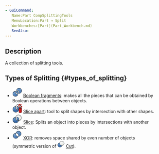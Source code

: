 ```yaml
---
- GuiCommand:
   Name:Part CompSplittingTools
   MenuLocation:Part → Split
   Workbenches:[Part](Part_Workbench.md)
   SeeAlso:
---
```


## Description

A collection of splitting tools.

## Types of Splitting {#types_of_splitting}

-   <img alt="" src=images/Part_BooleanFragments.svg  style="width:32px;"> [Boolean fragments](Part_BooleanFragments.md): makes all the pieces that can be obtained by Boolean operations between objects.
-   <img alt="" src=images/Part_SliceApart.svg  style="width:32px;"> [Slice apart](Part_SliceApart.md): tool to split shapes by intersection with other shapes.
-   <img alt="" src=images/Part_Slice.svg  style="width:32px;"> [Slice](Part_Slice.md): Splits an object into pieces by intersections with another object.
-   <img alt="" src=images/Part_XOR.svg  style="width:32px;"> [XOR](Part_XOR.md): removes space shared by even number of objects (symmetric version of <img alt="" src=images/Part_Cut.svg  style="width:24px;"> [Cut](Part_Cut.md)).




  
